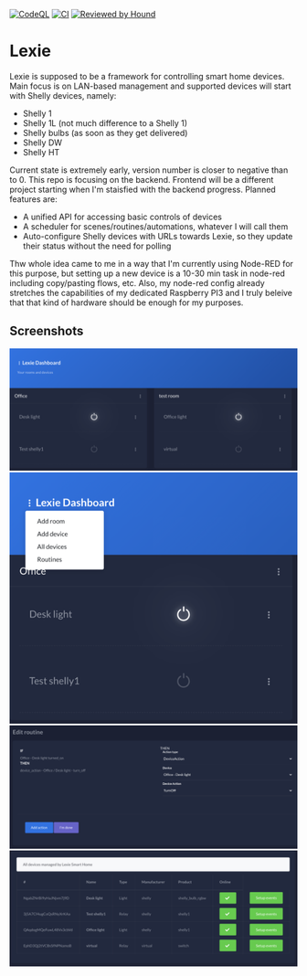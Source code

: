 [![CodeQL](https://github.com/Medve01/Lexie/actions/workflows/codeql-analysis.yml/badge.svg)](https://github.com/Medve01/Lexie/actions/workflows/codeql-analysis.yml)   [![CI](https://github.com/Medve01/Lexie/actions/workflows/test_develop.yml/badge.svg)](https://github.com/Medve01/Lexie/actions/workflows/test_develop.yml)
[![Reviewed by Hound](https://img.shields.io/badge/Reviewed_by-Hound-8E64B0.svg)](https://houndci.com)
# Lexie

Lexie is supposed to be a framework for controlling smart home devices. Main focus is on LAN-based management and supported devices will start with Shelly devices, namely:
- Shelly 1
- Shelly 1L (not much difference to a Shelly 1)
- Shelly bulbs (as soon as they get delivered)
- Shelly DW
- Shelly HT

Current state is extremely early, version number is closer to negative than to 0. This repo is focusing on the backend. Frontend will be a different project starting when I'm staisfied with the backend progress. Planned features are:
- A unified API for accessing basic controls of devices
- A scheduler for scenes/routines/automations, whatever I will call them
- Auto-configure Shelly devices with URLs towards Lexie, so they update their status without the need for polling

Thw whole idea came to me in a way that I'm currently using Node-RED for this purpose, but setting up a new device is a 10-30 min task in node-red including copy/pasting flows, etc. Also, my node-red config already stretches the capabilities of my dedicated Raspberry PI3 and I truly beleive that that kind of hardware should be enough for my purposes.

## Screenshots
![Dashboard](https://github.com/Medve01/Lexie/blob/main/dashboard.png?raw=true)
![Dashboard with menu](https://github.com/Medve01/Lexie/blob/main/dashboard-2.png?raw=true)
![Edit routine](https://github.com/Medve01/Lexie/blob/main/edit-routine.png?raw=true)
![List devices](https://github.com/Medve01/Lexie/blob/main/list-devices.png?raw=true)
